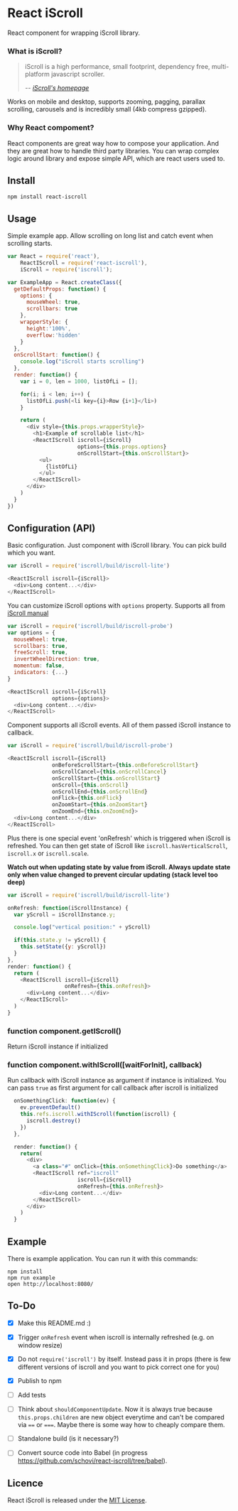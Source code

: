 # React iScroll

React component for wrapping iScroll library.


### What is iScroll?

> iScroll is a high performance, small footprint, dependency free, multi-platform javascript scroller.
>
> -- <cite>[iScroll's homepage][1]</cite>

[1]:http://iscrolljs.com/

Works on mobile and desktop, supports zooming, pagging, parallax scrolling, carousels and is incredibly small (4kb compress gzipped).

### Why React compoment?

React components are great way how to compose your application. And they are great how to handle third party libraries. You can wrap complex logic around library and expose simple API, which are react users used to.

## Install

    npm install react-iscroll

## Usage

Simple example app. Allow scrolling on long list and catch event when scrolling starts.

```js
var React = require('react'),
    ReactIScroll = require('react-iscroll'),
    iScroll = require('iscroll');

var ExampleApp = React.createClass({
  getDefaultProps: function() {
    options: {
      mouseWheel: true,
      scrollbars: true
    },
    wrapperStyle: {
      height:'100%',
      overflow:'hidden'
    }
  },
  onScrollStart: function() {
    console.log("iScroll starts scrolling")
  },
  render: function() {
    var i = 0, len = 1000, listOfLi = [];

    for(i; i < len; i++) {
      listOfLi.push(<li key={i}>Row {i+1}</li>)
    }

    return (
      <div style={this.props.wrapperStyle}>
        <h1>Example of scrollable list</h1>
        <ReactIScroll iscroll={iScroll}
                      options={this.props.options}
                      onScrollStart={this.onScrollStart}>
          <ul>
            {listOfLi}
          </ul>
        </ReactIScroll>
      </div>
    )
  }
})
```

## Configuration (API)

Basic configuration. Just component with iScroll library. You can pick build which you want.

```js
var iScroll = require('iscroll/build/iscroll-lite')

<ReactIScroll iscroll={iScroll}>
  <div>Long content...</div>
</ReactIScroll>
```

You can customize iScroll options with `options` property. Supports all from [iScroll manual](http://iscrolljs.com/)

```js
var iScroll = require('iscroll/build/iscroll-probe')
var options = {
  mouseWheel: true,
  scrollbars: true,
  freeScroll: true,
  invertWheelDirection: true,
  momentum: false,
  indicators: {...}
}

<ReactIScroll iscroll={iScroll}
              options={options}>
  <div>Long content...</div>
</ReactIScroll>
```

Component supports all iScroll events. All of them passed iScroll instance to callback.

```js
var iScroll = require('iscroll/build/iscroll-probe')

<ReactIScroll iscroll={iScroll}
              onBeforeScrollStart={this.onBeforeScrollStart}
              onScrollCancel={this.onScrollCancel}
              onScrollStart={this.onScrollStart}
              onScroll={this.onScroll}
              onScrollEnd={this.onScrollEnd}
              onFlick={this.onFlick}
              onZoomStart={this.onZoomStart}
              onZoomEnd={this.onZoomEnd}>
  <div>Long content...</div>
</ReactIScroll>
```

Plus there is one special event 'onRefresh' which is triggered when iScroll is refreshed. You can then get state of iScroll like `iscroll.hasVerticalScroll`, `iscroll.x` or `iscroll.scale`.

**Watch out when updating state by value from iScroll. Always update state only when value changed to prevent circular updating (stack level too deep)**

```js
var iScroll = require('iscroll/build/iscroll-lite')

onRefresh: function(iScrollInstance) {
  var yScroll = iScrollInstance.y;

  console.log("vertical position:" + yScroll)

  if(this.state.y != yScroll) {
    this.setState({y: yScroll})
  }
},
render: function() {
  return (
    <ReactIScroll iscroll={iScroll}
                  onRefresh={this.onRefresh}>
      <div>Long content...</div>
    </ReactIScroll>
  )
}
```

### function component.getIScroll()

Return iScroll instance if initialized

### function component.withIScroll([waitForInit], callback)

Run callback with iScroll instance as argument if instance is initialized.
You can pass `true` as first argument for call callback after iscroll is initialized

```js
  onSomethingClick: function(ev) {
    ev.preventDefault()
    this.refs.iscroll.withIScroll(function(iscroll) {
      iscroll.destroy()
    })
  },

  render: function() {
    return(
      <div>
        <a class="#" onClick={this.onSomethingClick}>Do something</a>
        <ReactIScroll ref="iscroll"
                      iscroll={iScroll}
                      onRefresh={this.onRefresh}>
          <div>Long content...</div>
        </ReactIScroll>
      </div>
    )
  }
```

## Example

There is example application. You can run it with this commands:

```
npm install
npm run example
open http://localhost:8080/
```

## To-Do

- [x] Make this README.md :)
- [x] Trigger `onRefresh` event when iscroll is internally refreshed (e.g. on window resize)
- [x] Do not `require('iscroll')` by itself. Instead pass it in props (there is few different versions of iscroll and you want to pick correct one for you)
- [x] Publish to npm
- [ ] Add tests
- [ ] Think about `shouldComponentUpdate`. Now it is always true because `this.props.children` are new object everytime and can't be compared via `==` or `===`. Maybe there is some way how to cheaply compare them.
- [ ] Standalone build (is it necessary?)
- [ ] Convert source code into Babel (in progress https://github.com/schovi/react-iscroll/tree/babel).


## Licence

React iScroll is released under the [MIT License](http://www.opensource.org/licenses/MIT).
